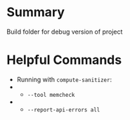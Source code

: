 # Summary
Build folder for debug version of project

# Helpful Commands
- Running with `compute-sanitizer`:
- - `--tool memcheck`
- - `--report-api-errors all` 
